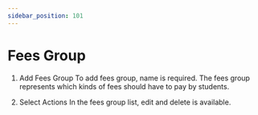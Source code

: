 ```yaml
---
sidebar_position: 101
---
```

 
# Fees Group
1. Add Fees Group
To add fees group, name is required. The fees group represents which kinds of fees should have to pay by students.

2. Select Actions
In the fees group list, edit and delete is available.